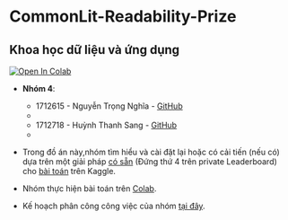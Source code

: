 # CommonLit-Readability-Prize

## Khoa học dữ liệu và ứng dụng 
[![Open In Colab](https://colab.research.google.com/assets/colab-badge.svg)](https://colab.research.google.com/github/nguyentrongnghia142/CommonLit-Readability-Prize/blob/master/Report.ipynb)
* **Nhóm 4**:
  - 1712615 - Nguyễn Trọng Nghĩa - [GitHub](https://github.com/nguyentrongnghia142)
  - 
  - 1712718 - Huỳnh Thanh Sang - [GitHub](https://github.com/hts7117)
  -

* Trong đồ án này,nhóm tìm hiểu và cài đặt lại hoặc có cải tiến (nếu có) dựa trên một giải pháp [có sẵn](https://www.kaggle.com/c/commonlitreadabilityprize/discussion/258148) (Đứng thứ 4 trên private Leaderboard) cho [bài toán](https://www.kaggle.com/c/commonlitreadabilityprize/overview) trên Kaggle.
* Nhóm thực hiện bài toán trên [Colab](https://colab.research.google.com/drive/1YjqNGG-2lm2NmwQOLrK3gPnFlHcXHr2u?authuser=2).
* Kế hoạch phân công công việc của nhóm [tại đây](https://docs.google.com/spreadsheets/d/1Y8BiDHoWgdrxW5vwP_14zdHXjN5C0zXztVS4-RTuCjo/edit#gid=0).
